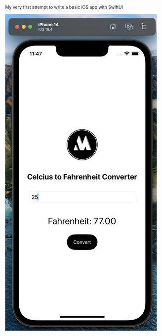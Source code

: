 My very first attempt to write a basic iOS app with SwiftUI

![](https://github.com/mmuratarat/CelciusFahrenheitConverter_SwiftUI/blob/main/Screenshot%202023-08-11%20at%2011.47.56%20AM.png)
